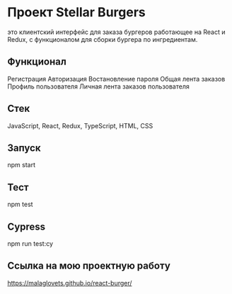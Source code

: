 <h1> Проект Stellar Burgers </h1>

это клиентский интерфейс для заказа бургеров работающее на React и Redux, с функционалом для сборки бургера по ингредиентам.

<h2>Функционал</h2>

Регистрация
Авторизация
Востановление пароля
Общая лента заказов
Профиль пользователя
Личная лента заказов пользователя

<h2>Cтек</h2>

JavaScript, React, Redux, TypeScript, HTML, CSS

<h2>Запуск</h2>

npm start

<h2>Тест</h2>
  
npm test

<h2>Cypress</h2>
  
npm run test:cy

<h2>Ссылка на мою проектную работу</h2>

https://malaglovets.github.io/react-burger/
